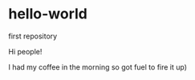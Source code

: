 # hello-world
first repository

Hi people!

I had my coffee in the morning so got fuel to fire it up)
